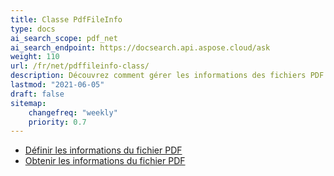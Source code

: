 ```yaml
---
title: Classe PdfFileInfo
type: docs
ai_search_scope: pdf_net
ai_search_endpoint: https://docsearch.api.aspose.cloud/ask
weight: 110
url: /fr/net/pdffileinfo-class/
description: Découvrez comment gérer les informations des fichiers PDF telles que les propriétés et les métadonnées en utilisant la classe PDFFileInfo dans .NET.
lastmod: "2021-06-05"
draft: false
sitemap:
    changefreq: "weekly"
    priority: 0.7
---
```

- [Définir les informations du fichier PDF](/pdf/fr/net/set-pdf-file-information/)
- [Obtenir les informations du fichier PDF](/pdf/fr/net/get-pdf-file-information/)